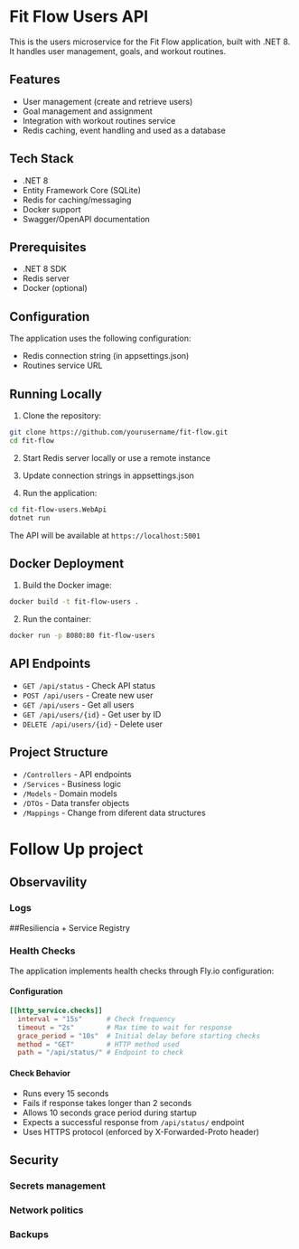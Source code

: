# Fit Flow Users API

This is the users microservice for the Fit Flow application, built with .NET 8. It handles user management, goals, and workout routines.

## Features

- User management (create and retrieve users)
- Goal management and assignment
- Integration with workout routines service
- Redis caching, event handling and used as a database

## Tech Stack

- .NET 8
- Entity Framework Core (SQLite)
- Redis for caching/messaging
- Docker support
- Swagger/OpenAPI documentation

## Prerequisites

- .NET 8 SDK
- Redis server
- Docker (optional)

## Configuration

The application uses the following configuration:

- Redis connection string (in appsettings.json)
- Routines service URL

## Running Locally

1. Clone the repository:
```sh
git clone https://github.com/yourusername/fit-flow.git
cd fit-flow
```

2. Start Redis server locally or use a remote instance

3. Update connection strings in appsettings.json

4. Run the application:
```sh
cd fit-flow-users.WebApi
dotnet run
```

The API will be available at `https://localhost:5001`

## Docker Deployment

1. Build the Docker image:
```sh
docker build -t fit-flow-users .
```

2. Run the container:
```sh
docker run -p 8080:80 fit-flow-users
```

## API Endpoints

- `GET /api/status` - Check API status
- `POST /api/users` - Create new user
- `GET /api/users` - Get all users
- `GET /api/users/{id}` - Get user by ID
- `DELETE /api/users/{id}` - Delete user

## Project Structure

- `/Controllers` - API endpoints
- `/Services` - Business logic
- `/Models` - Domain models
- `/DTOs` - Data transfer objects
- `/Mappings` - Change from diferent data structures

# Follow Up project 
## Observavility
### Logs

##Resiliencia + Service Registry


### Health Checks
The application implements health checks through Fly.io configuration:

#### Configuration
```toml
[[http_service.checks]]
  interval = "15s"      # Check frequency
  timeout = "2s"        # Max time to wait for response
  grace_period = "10s"  # Initial delay before starting checks
  method = "GET"        # HTTP method used
  path = "/api/status/" # Endpoint to check
```

#### Check Behavior
- Runs every 15 seconds
- Fails if response takes longer than 2 seconds
- Allows 10 seconds grace period during startup
- Expects a successful response from `/api/status/` endpoint
- Uses HTTPS protocol (enforced by X-Forwarded-Proto header)

## Security

### Secrets management
### Network politics
### Backups
